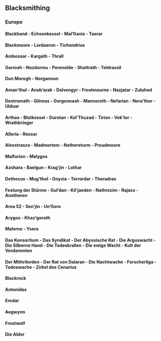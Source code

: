 ## Blacksmithing

### Europe

#### Blackhand - Echsenkessel - Mal’Ganis - Taerar

#### Blackmoore - Lordaeron - Tichondrius

#### Ambossar - Kargath - Thrall

#### Garrosh - Nozdormu - Perenolde - Shattrath - Teldrassil

#### Dun Morogh - Norgannon

#### Aman’thul - Anub’arak - Dalvengyr - Frostmourne - Nazjatar - Zuluhed

#### Destromath - Gilneas - Gorgonnash - Mannoroth - Nefarian - Nera’thor - Ulduar

#### Arthas - Blutkessel - Durotan - Kel’Thuzad - Tirion - Vek’lor - Wrathbringer

#### Alleria - Rexxar

#### Alexstrasza - Madmortem - Nethersturm - Proudmoore

#### Malfurion - Malygos

#### Azshara - Baelgun - Krag’jin - Lothar

#### Dethecus - Mug’thol - Onyxia - Terrordar - Theradras

#### Festung der Stürme - Gul’dan - Kil’jaeden -  Nathrezim - Rajaxx - Anetheron

#### Area 52 - Sen’jin - Un’Goro

#### Arygos - Khaz’goroth

#### Malorne - Ysera

#### Das Konsortium - Das Syndikat - Der Abyssische Rat - Die Arguswacht - Die Silberne Hand - Die Todeskrallen - Die ewige Wacht - Kult der Verdammten

#### Der Mithrilorden - Der Rat von Dalaran - Die Nachtwache - Forscherliga - Todeswache - Zirkel des Cenarius

#### Blackrock

#### Antonidas

#### Eredar

#### Aegwynn

#### Frostwolf

#### Die Aldor	

